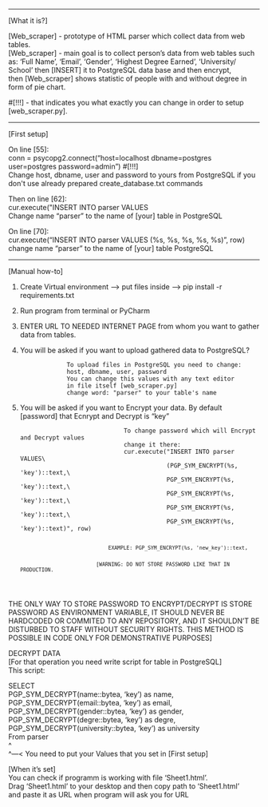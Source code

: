 <hr>
<p class="has-line-data" data-line-start="1" data-line-end="2">[What it is?]</p>
<p class="has-line-data" data-line-start="3" data-line-end="6">[Web_scraper] - prototype of HTML parser which collect data from web tables.<br>
[Web_scraper] - main goal is to collect person’s data from web tables such as: ‘Full Name’, ‘Email’, ‘Gender’, ‘Highest Degree Earned’, ‘University/ School’ then [INSERT] it to PostgreSQL data base and then encrypt,<br>
then [Web_scraper] shows statistic of people with and without degree in form of pie chart.</p>
#[!!!] - that indicates you what exactly you can change in order to setup [web_scraper.py].<br>
<hr>
<p class="has-line-data" data-line-start="12" data-line-end="13">[First setup]</p>
<p class="has-line-data" data-line-start="14" data-line-end="17">On line [55]:<br>
conn = psycopg2.connect(“host=localhost dbname=postgres user=postgres password=admin”) #[!!!]<br>
Change host, dbname, user and password to yours from PostgreSQL if you don't use already prepared create_database.txt commands</p>
<p class="has-line-data" data-line-start="18" data-line-end="21">Then on line [62]:<br>
cur.execute(&quot;INSERT INTO parser VALUES<br>
Change name “parser” to the name of [your] table in PostgreSQL</p>
<p class="has-line-data" data-line-start="22" data-line-end="25">On line [70]:<br>
cur.execute(“INSERT INTO parser VALUES (%s, %s, %s, %s, %s)”, row)<br>
change name “parser” to the name of [your] table PostgreSQL</p>
<hr>
<p class="has-line-data" data-line-start="28" data-line-end="29">[Manual how-to]</p>
<ol>
<li class="has-line-data" data-line-start="30" data-line-end="31">
<p class="has-line-data" data-line-start="30" data-line-end="31">Create Virtual environment —&gt; put files inside —&gt; pip install -r requirements.txt</p>
</li>
<li class="has-line-data" data-line-start="31" data-line-end="32">
<p class="has-line-data" data-line-start="31" data-line-end="32">Run program from terminal or PyCharm</p>
</li>
<li class="has-line-data" data-line-start="32" data-line-end="33">
<p class="has-line-data" data-line-start="32" data-line-end="33">ENTER URL TO NEEDED INTERNET PAGE from whom you want to gather data from tables.</p>
</li>
<li class="has-line-data" data-line-start="33" data-line-end="42">
<p class="has-line-data" data-line-start="33" data-line-end="34">You will be asked if you want to upload gathered data to PostgreSQL?</p>
<pre><code>             To upload files in PostgreSQL you need to change:
             host, dbname, user, password
             You can change this values with any text editor
             in file itself [web_scraper.py]
             change word: &quot;parser&quot; to your table's name
</code></pre>
</li>
<li class="has-line-data" data-line-start="42" data-line-end="57">
<p class="has-line-data" data-line-start="42" data-line-end="43">You will be asked if you want to Encrypt your data. By default [password] that Ecnrypt and Decrypt is “key”</p>
<pre><code>                             To change password which will Encrypt and Decrypt values
                             change it there:
                             cur.execute(&quot;INSERT INTO parser VALUES\
                                         (PGP_SYM_ENCRYPT(%s, 'key')::text,\
                                         PGP_SYM_ENCRYPT(%s, 'key')::text,\
                                         PGP_SYM_ENCRYPT(%s, 'key')::text,\
                                         PGP_SYM_ENCRYPT(%s, 'key')::text,\
                                         PGP_SYM_ENCRYPT(%s, 'key')::text)&quot;, row)

                                 EXAMPLE: PGP_SYM_ENCRYPT(%s, 'new_key')::text,


                             [WARNING: DO NOT STORE PASSWORD LIKE THAT IN PRODUCTION.
</code></pre>
</li>
</ol>
<p class="has-line-data" data-line-start="57" data-line-end="58">THE ONLY WAY TO STORE PASSWORD TO ENCRYPT/DECRYPT IS STORE PASSWORD AS ENVIRONMENT VARIABLE, IT SHOULD NEVER BE HARDCODED OR COMMITED TO ANY REPOSITORY, AND IT SHOULDN’T BE DISTURBED TO STAFF WITHOUT SECURITY RIGHTS. THIS METHOD IS POSSIBLE IN CODE ONLY FOR DEMONSTRATIVE PURPOSES]</p>
<p class="has-line-data" data-line-start="60" data-line-end="63">DECRYPT DATA<br>
[For that operation you need write script for table in PostgreSQL]<br>
This script:</p>
<p class="has-line-data" data-line-start="64" data-line-end="73">SELECT<br>
PGP_SYM_DECRYPT(name::bytea, ‘key’) as name,<br>
PGP_SYM_DECRYPT(email::bytea, ‘key’) as email,<br>
PGP_SYM_DECRYPT(gender::bytea, ‘key’) as gender,<br>
PGP_SYM_DECRYPT(degre::bytea, ‘key’) as degre,<br>
PGP_SYM_DECRYPT(university::bytea, ‘key’) as university<br>
From parser<br>
^<br>
^—&lt; You need to put your Values that you set in [First setup]</p>
<p class="has-line-data" data-line-start="80" data-line-end="84">[When it’s set]<br>
You can check if programm is working with file ‘Sheet1.html’.<br>
Drag ‘Sheet1.html’ to your desktop and then copy path to ‘Sheet1.html’<br>
and paste it as URL when program will ask you for URL</p>
